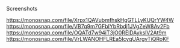 Screenshots

<!-- <img src="https://monosnap.com/file/Xrpx1QAVubmfhskHgGTLLyKUQrYW4W"> -->
<!-- <img src="https://monosnap.com/file/VB7q9m7GFbIYbRbdj1JVgZeW8Av2Fb"> -->
<!-- <img src="https://monosnap.com/file/OQATd7w94iT3jO0RElDAykslV2At9m"> -->
<!-- <img src="https://monosnap.com/file/VrLWANOHFLREa5lcyqUArgvTiQRoKF"> -->

https://monosnap.com/file/Xrpx1QAVubmfhskHgGTLLyKUQrYW4W
https://monosnap.com/file/VB7q9m7GFbIYbRbdj1JVgZeW8Av2Fb
https://monosnap.com/file/OQATd7w94iT3jO0RElDAykslV2At9m
https://monosnap.com/file/VrLWANOHFLREa5lcyqUArgvTiQRoKF
